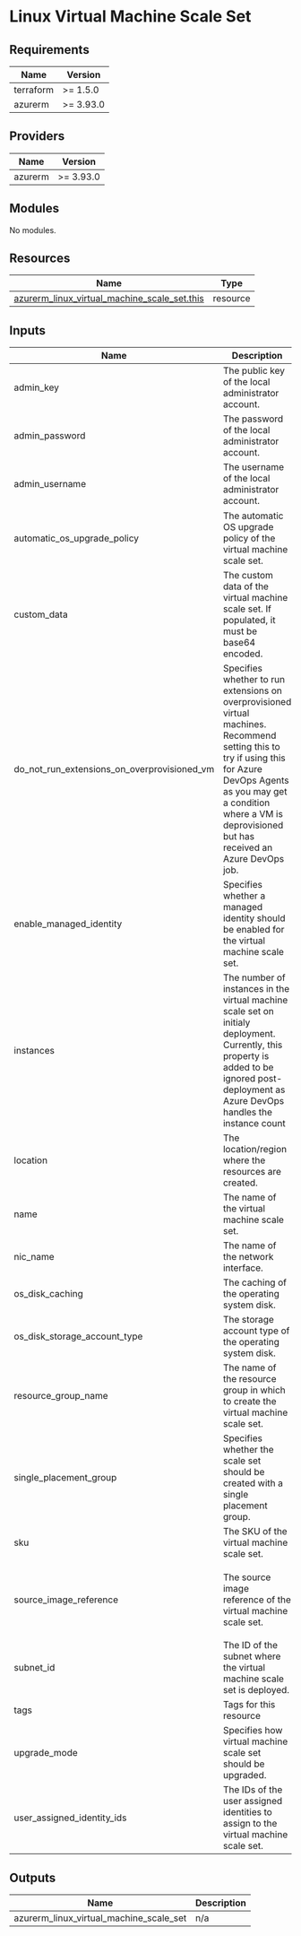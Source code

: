 <!-- BEGIN_TF_DOCS -->
# Linux Virtual Machine Scale Set

## Requirements

| Name | Version |
|------|---------|
| terraform | >= 1.5.0 |
| azurerm | >= 3.93.0 |

## Providers

| Name | Version |
|------|---------|
| azurerm | >= 3.93.0 |

## Modules

No modules.

## Resources

| Name | Type |
|------|------|
| [azurerm_linux_virtual_machine_scale_set.this](https://registry.terraform.io/providers/hashicorp/azurerm/latest/docs/resources/linux_virtual_machine_scale_set) | resource |

## Inputs

| Name | Description | Type | Default | Required |
|------|-------------|------|---------|:--------:|
| admin\_key | The public key of the local administrator account. | `string` | `null` | no |
| admin\_password | The password of the local administrator account. | `string` | `null` | no |
| admin\_username | The username of the local administrator account. | `string` | `"adminuser"` | no |
| automatic\_os\_upgrade\_policy | The automatic OS upgrade policy of the virtual machine scale set. | <pre>object({<br>    enable_automatic_os_upgrade = bool<br>    disable_automatic_rollback  = bool<br>  })</pre> | <pre>{<br>  "disable_automatic_rollback": false,<br>  "enable_automatic_os_upgrade": false<br>}</pre> | no |
| custom\_data | The custom data of the virtual machine scale set. If populated, it must be base64 encoded. | `string` | `null` | no |
| do\_not\_run\_extensions\_on\_overprovisioned\_vm | Specifies whether to run extensions on overprovisioned virtual machines. <br>  Recommend setting this to try if using this for Azure DevOps Agents as you may get a condition where a VM is deprovisioned but has received an Azure DevOps job. | `bool` | `false` | no |
| enable\_managed\_identity | Specifies whether a managed identity should be enabled for the virtual machine scale set. | `bool` | `true` | no |
| instances | The number of instances in the virtual machine scale set on initialy deployment. Currently, this property is added to be ignored post-deployment as Azure DevOps handles the instance count | `number` | `0` | no |
| location | The location/region where the resources are created. | `string` | n/a | yes |
| name | The name of the virtual machine scale set. | `string` | n/a | yes |
| nic\_name | The name of the network interface. | `string` | `null` | no |
| os\_disk\_caching | The caching of the operating system disk. | `string` | `"ReadWrite"` | no |
| os\_disk\_storage\_account\_type | The storage account type of the operating system disk. | `string` | `"Standard_LRS"` | no |
| resource\_group\_name | The name of the resource group in which to create the virtual machine scale set. | `string` | n/a | yes |
| single\_placement\_group | Specifies whether the scale set should be created with a single placement group. | `bool` | `false` | no |
| sku | The SKU of the virtual machine scale set. | `string` | n/a | yes |
| source\_image\_reference | The source image reference of the virtual machine scale set. | <pre>object({<br>    publisher = string<br>    offer     = string<br>    sku       = string<br>    version   = string<br>  })</pre> | n/a | yes |
| subnet\_id | The ID of the subnet where the virtual machine scale set is deployed. | `string` | n/a | yes |
| tags | Tags for this resource | `map(string)` | `{}` | no |
| upgrade\_mode | Specifies how virtual machine scale set should be upgraded. | `string` | `"Manual"` | no |
| user\_assigned\_identity\_ids | The IDs of the user assigned identities to assign to the virtual machine scale set. | `list(string)` | `[]` | no |

## Outputs

| Name | Description |
|------|-------------|
| azurerm\_linux\_virtual\_machine\_scale\_set | n/a |
<!-- END_TF_DOCS -->